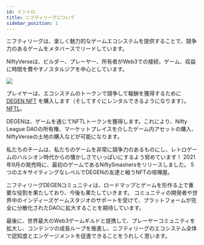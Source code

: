```yaml
---
id: イントロ
title: ニフティリーグについて
sidebar_position: 1
---
```


ニフティリーグは、楽しく魅力的なゲームエコシステムを提供することで、競争力のあるゲームをメタバースでリードしています。

NiftyVerseは、ビルダー、プレーヤー、所有者がWeb3での接続、ゲーム、収益に時間を費やすノスタルジアを中心としています。

![](/img/story.gif)

プレイヤーは、エコシステムのトークンで競争して報酬を獲得するために [DEGEN NFT](https://opensea.io/collection/niftydegen) を購入します（そしてすぐにレンタルできるようになります）。 [NFTL](https://www.coingecko.com/en/coins/nifty-league)。

DEGENは、ゲームを通じてNFTLトークンを獲得します。これにより、Nifty League DAOの所有権、マーケットプレイスを介したゲーム内アセットの購入、NiftyVerseの土地の購入などが可能になります。

私たちのチームは、私たちのゲームを非常に競争力のあるものにし、レトロゲームのハルシオン時代からの懐かしさでいっぱいにするよう努めています！ 2021年9月の発売時に、最初のゲームであるNiftySmashersをリリースしました。 5つのエキサイティングなレベルでDEGENの友達と戦うNFTの喧嘩屋。

ニフティリーグDEGENコミュニティは、ロードマップとゲームを形作る上で重要な役割を果たしており、今後も果たしていきます。 コミュニティの開発者や世界中のインディーズゲームスタジオのサポートを受けて、プラットフォームが完全に分散化されたDAOに拡大することを期待しています。

最後に、世界最大のWeb3ゲームギルドと提携して、プレーヤーコミュニティを拡大し、コンテンツの成長ループを推進し、ニフティリーグのエコシステム全体で認知度とエンゲージメントを促進できることをうれしく思います。

